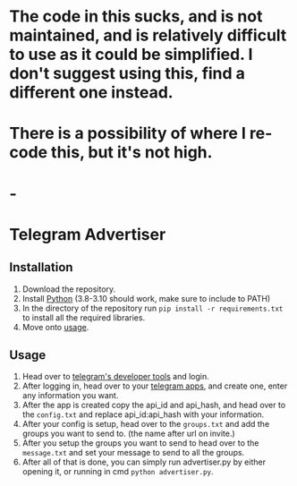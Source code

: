 # The code in this sucks, and is not maintained, and is relatively difficult to use as it could be simplified. I don't suggest using this, find a different one instead.
# There is a possibility of where I re-code this, but it's not high.
# -
# Telegram Advertiser

## Installation
1. Download the repository.
2. Install [Python](https://python.org/) (3.8-3.10 should work, make sure to include to PATH)
3. In the directory of the repository run `pip install -r requirements.txt` to install all the required libraries.
4. Move onto [usage](#usage).

## Usage
1. Head over to [telegram's developer tools](https://my.telegram.org/auth) and login.
2. After logging in, head over to your [telegram apps](https://my.telegram.org/apps), and create one, enter any information you want.
3. After the app is created copy the api_id and api_hash, and head over to the `config.txt` and replace api_id:api_hash with your information.
4. After your config is setup, head over to the `groups.txt` and add the groups you want to send to. (the name after url on invite.)
5. After you setup the groups you want to send to head over to the `message.txt` and set your message to send to all the groups.
6. After all of that is done, you can simply run advertiser.py by either opening it, or running in cmd `python advertiser.py`.

